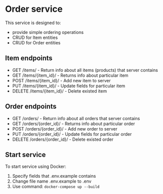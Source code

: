 # Order service

This service is designed to:
- provide simple ordering operations
- CRUD for Item entities
- CRUD for Order entities

## Item endpoints
- GET /items/ - Return info about all items (products) that server contains
- GET /items/{item_id}/ - Returns info about particular item
- POST /items/{item_id}/ - Add new item to server
- PUT /items/{item_id}/ - Update fields for particular item
- DELETE /items/{item_id}/ - Delete existed item

## Order endpoints
- GET /orders/ - Return info about all orders that server contains
- GET /orders/{order_id}/ - Returns info about particular order
- POST /orders/{order_id}/ - Add new order to server
- PUT /orders/{order_id}/ - Update fields for particular order
- DELETE /orders/{order_id}/ - Delete existed order

## Start service
To start service using Docker:
1. Specify fields that .env.example contains
2. Change file name .env.example to .env
3. Use command: `docker-compose up --build`
